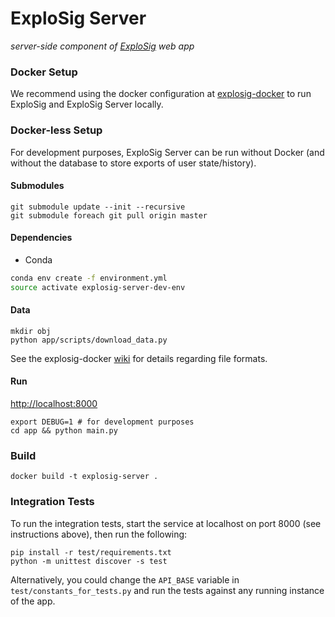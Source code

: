 # ExploSig Server

_server-side component of [ExploSig](https://github.com/lrgr/explosig) web app_

### Docker Setup
We recommend using the docker configuration at [explosig-docker](https://github.com/lrgr/explosig-docker) to run ExploSig and ExploSig Server locally. 


### Docker-less Setup
For development purposes, ExploSig Server can be run without Docker (and without the database to store exports of user state/history).

#### Submodules
```
git submodule update --init --recursive
git submodule foreach git pull origin master
```

#### Dependencies
- Conda

```sh
conda env create -f environment.yml
source activate explosig-server-dev-env
```

#### Data
```
mkdir obj
python app/scripts/download_data.py
```

See the explosig-docker [wiki](https://github.com/lrgr/explosig-docker/wiki) for details regarding file formats. 

#### Run
[http://localhost:8000](http://localhost:8000)
```
export DEBUG=1 # for development purposes
cd app && python main.py
```

### Build
```
docker build -t explosig-server .
```

### Integration Tests
To run the integration tests, start the service at localhost on port 8000 (see instructions above), then run the following:
```
pip install -r test/requirements.txt
python -m unittest discover -s test
```
Alternatively, you could change the `API_BASE` variable in `test/constants_for_tests.py` and run the tests against any running instance of the app.

